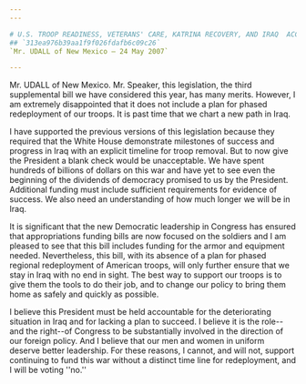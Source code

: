 ```yaml
---
---

# U.S. TROOP READINESS, VETERANS' CARE, KATRINA RECOVERY, AND IRAQ  ACCOUNTABILITY APPROPRIATIONS ACT, 2007
## `313ea976b39aa1f9f026fdafb6c09c26`
`Mr. UDALL of New Mexico — 24 May 2007`

---
```



Mr. UDALL of New Mexico. Mr. Speaker, this legislation, the third 
supplemental bill we have considered this year, has many merits. 
However, I am extremely disappointed that it does not include a plan 
for phased redeployment of our troops. It is past time that we chart a 
new path in Iraq.

I have supported the previous versions of this legislation because 
they required that the White House demonstrate milestones of success 
and progress in Iraq with an explicit timeline for troop removal. But 
to now give the President a blank check would be unacceptable. We have 
spent hundreds of billions of dollars on this war and have yet to see 
even the beginning of the dividends of democracy promised to us by the 
President. Additional funding must include sufficient requirements for 
evidence of success. We also need an understanding of how much longer 
we will be in Iraq.

It is significant that the new Democratic leadership in Congress has 
ensured that appropriations funding bills are now focused on the 
soldiers and I am pleased to see that this bill includes funding for 
the armor and equipment needed. Nevertheless, this bill, with its 
absence of a plan for phased regional redeployment of American troops, 
will only further ensure that we stay in Iraq with no end in sight. The 
best way to support our troops is to give them the tools to do their 
job, and to change our policy to bring them home as safely and quickly 
as possible.

I believe this President must be held accountable for the 
deteriorating situation in Iraq and for lacking a plan to succeed. I 
believe it is the role--and the right--of Congress to be substantially 
involved in the direction of our foreign policy. And I believe that our 
men and women in uniform deserve better leadership. For these reasons, 
I cannot, and will not, support continuing to fund this war without a 
distinct time line for redeployment, and I will be voting ''no.''